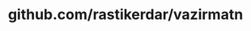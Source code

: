 ---
layout: post
title: github.com/rastikerdar/vazirmatn
categories: link
tags: [انگلیسی, برنامه‌نویسی]
---